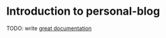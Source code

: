 # Introduction to personal-blog

TODO: write [great documentation](http://jacobian.org/writing/what-to-write/)
